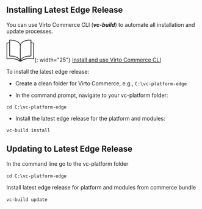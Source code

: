 ## Installing Latest Edge Release

You can use Virto Commerce CLI (***vc-build***) to automate all installation and update processes.

![Readmore](media/readmore.png){: width="25"} [Install and use Virto Commerce CLI](../Getting-Started/Installation-Guide/windows.md)

To install the latest edge release:

+ Create a clean folder for Virto Commerce, e.g., `C:\vc-platform-edge`

+ In the command prompt, navigate to your vc-platform folder:

```console
cd C:\vc-platform-edge
```

+ Install the latest edge release for the platform and modules:

```console
vc-build install
```

## Updating to Latest Edge Release

In the command line go to the vc-platform folder

`cd C:\vc-platform-edge`

Install latest edge release for platform and modules from commerce bundle

`vc-build update`

